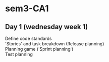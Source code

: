 # sem3-CA1


## Day 1 (wednesday week 1)

Define code standards  
'Stories' and task breakdown (Release planning)  
Planning game ('Sprint planning')  
Test planning  

